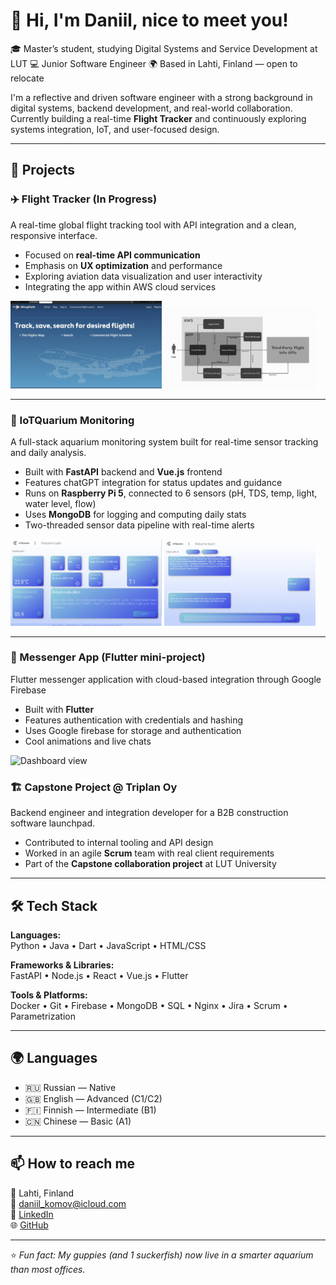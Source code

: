 # 👋 Hi, I'm Daniil, nice to meet you!

🎓 Master’s student, studying Digital Systems and Service Development at LUT 
💻 Junior Software Engineer
🌍 Based in Lahti, Finland — open to relocate  

I'm a reflective and driven software engineer with a strong background in digital systems, backend development, and real-world collaboration. Currently building a real-time **Flight Tracker** and continuously exploring systems integration, IoT, and user-focused design.

---

## 🚀 Projects

### ✈️ Flight Tracker (In Progress)
A real-time global flight tracking tool with API integration and a clean, responsive interface.

- Focused on **real-time API communication**
- Emphasis on **UX optimization** and performance
- Exploring aviation data visualization and user interactivity
- Integrating the app within AWS cloud services

<p>
 <img src="Main_page.jpg" alt="Dashboard view" width="48%" />

 <img src="Architecture.jpeg" alt="Dashboard view" width="48%" />

</p>




---

### 🐠 IoTQuarium Monitoring
A full-stack aquarium monitoring system built for real-time sensor tracking and daily analysis.

- Built with **FastAPI** backend and **Vue.js** frontend
- Features chatGPT integration for status updates and guidance
- Runs on **Raspberry Pi 5**, connected to 6 sensors (pH, TDS, temp, light, water level, flow)
- Uses **MongoDB** for logging and computing daily stats
- Two-threaded sensor data pipeline with real-time alerts


<p>
 <img src="dashboard_light.png" alt="Dashboard view" width="48%" />

 <img src="chat_light.png" alt="Dashboard view" width="48%" />

 
  
</p>

---

### 💬 Messenger App (Flutter mini-project)
Flutter messenger application with cloud-based integration through Google Firebase

- Built with **Flutter**
- Features authentication with credentials and hashing
- Uses Google firebase for storage and authentication
- Cool animations and live chats


<p>
 <img src="СhatView.png" alt="Dashboard view" width="20%" />

</p>




### 🏗️ Capstone Project @ Triplan Oy
Backend engineer and integration developer for a B2B construction software launchpad.

- Contributed to internal tooling and API design
- Worked in an agile **Scrum** team with real client requirements
- Part of the **Capstone collaboration project** at LUT University

---

## 🛠️ Tech Stack

**Languages:**  
Python • Java • Dart • JavaScript • HTML/CSS

**Frameworks & Libraries:**  
FastAPI • Node.js • React • Vue.js • Flutter

**Tools & Platforms:**  
Docker • Git • Firebase • MongoDB • SQL • Nginx • Jira • Scrum • Parametrization

---

## 🌍 Languages

- 🇷🇺 Russian — Native  
- 🇬🇧 English — Advanced (C1/C2)  
- 🇫🇮 Finnish — Intermediate (B1)  
- 🇨🇳 Chinese — Basic (A1)

---

## 📫 How to reach me

📍 Lahti, Finland  
📧 daniil_komov@icloud.com  
🔗 [LinkedIn](https://linkedin.com/in/daniilkomov)  
🌐 [GitHub](https://github.com/daniilkomov)

---

⭐️ _Fun fact: My guppies (and 1 suckerfish) now live in a smarter aquarium than most offices._

<!-- Optional: Add GitHub Stats or Badges here later -->
